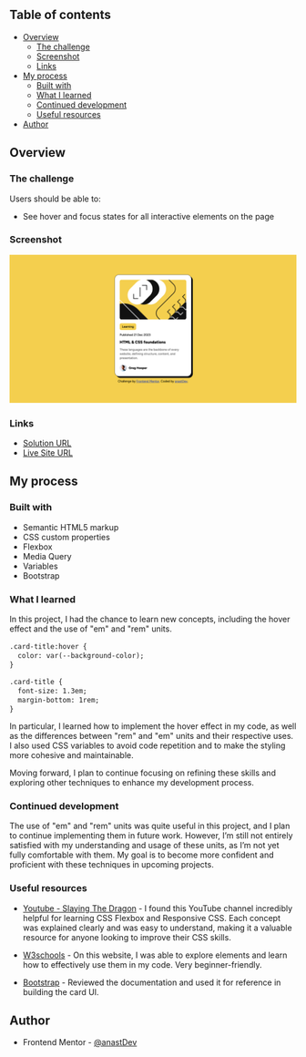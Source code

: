 ## Table of contents

- [Overview](#overview)
  - [The challenge](#the-challenge)
  - [Screenshot](#screenshot)
  - [Links](#links)
- [My process](#my-process)
  - [Built with](#built-with)
  - [What I learned](#what-i-learned)
  - [Continued development](#continued-development)
  - [Useful resources](#useful-resources)
- [Author](#author)

## Overview

### The challenge

Users should be able to:

- See hover and focus states for all interactive elements on the page

### Screenshot

![](./assets/images/screenshot.png)

### Links

- [Solution URL](https://anastdev.github.io/Blog-Project-FrontendMentor/)
- [Live Site URL]()

## My process

### Built with

- Semantic HTML5 markup
- CSS custom properties
- Flexbox
- Media Query
- Variables
- Bootstrap

### What I learned

In this project, I had the chance to learn new concepts, including the hover effect and the use of "em" and "rem" units.

```
.card-title:hover {
  color: var(--background-color);
}
```

```
.card-title {
  font-size: 1.3em;
  margin-bottom: 1rem;
}
```

In particular, I learned how to implement the hover effect in my code, as well as the differences between "rem" and "em" units and their respective uses. I also used CSS variables to avoid code repetition and to make the styling more cohesive and maintainable.

Moving forward, I plan to continue focusing on refining these skills and exploring other techniques to enhance my development process.

### Continued development

The use of "em" and "rem" units was quite useful in this project, and I plan to continue implementing them in future work. However, I’m still not entirely satisfied with my understanding and usage of these units, as I’m not yet fully comfortable with them. My goal is to become more confident and proficient with these techniques in upcoming projects.

### Useful resources

- [Youtube - Slaying The Dragon](https://www.youtube.com/@slayingthedragon) - I found this YouTube channel incredibly helpful for learning CSS Flexbox and Responsive CSS. Each concept was explained clearly and was easy to understand, making it a valuable resource for anyone looking to improve their CSS skills.

- [W3schools](https://www.w3schools.com/css/default.aspm) - On this website, I was able to explore elements and learn how to effectively use them in my code. Very beginner-friendly.

- [Bootstrap](https://getbootstrap.com/docs/4.0/components/card/) - Reviewed the documentation and used it for reference in building the card UI.

## Author

- Frontend Mentor - [@anastDev](https://www.frontendmentor.io/profile/anastDev)
